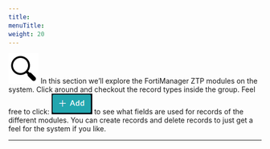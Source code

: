 ```yaml
---
title:
menuTitle:
weight: 20
---
```


![search_icon](mag_glass.svg)
In this section we’ll explore the FortiManager ZTP modules on the system. Click around and checkout the record types inside the group. Feel free to click: ![Add button](add.png?classes=inline) to see what fields are used for records of the different modules. You can create records and delete records to just get a feel for the system if you like.

---
